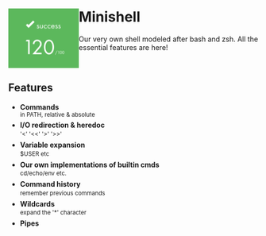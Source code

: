 # Minishell <img align="left" src="https://github.com/susikohmelo/minishell/blob/main/readme_files/score.png" height="120"/>
Our very own shell modeled after bash and zsh. All the essential features are here!

<br/>

## Features
* **Commands** <br/>
<sup> in PATH, relative & absolute
* **I/O redirection & heredoc** <br/>
<sup> '<' '<<' '>' '>>' <sup/>
* **Variable expansion** <br/>
<sup> $USER etc <sup/>
* **Our own implementations of builtin cmds** <br/>
<sup> cd/echo/env etc. <sup/>
* **Command history** <br/>
<sup> remember previous commands <sup/>
* **Wildcards** <br/>
<sup> expand the '*' character <sup/>
* **Pipes**

